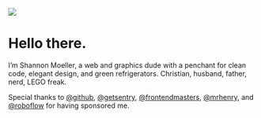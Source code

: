 ![ ](https://github.com/user-attachments/assets/26bbb473-0e16-4964-adf5-4c5cf226bfea)

# Hello there.

I’m Shannon Moeller, a web and graphics dude with a penchant for clean code, elegant design, and green refrigerators. Christian, husband, father, nerd, LEGO freak.

Special thanks to [@github](https://github.com/github), [@getsentry](https://github.com/getsentry), [@frontendmasters](https://github.com/FrontendMasters), [@mrhenry](https://github.com/mrhenry), and [@roboflow](https://github.com/roboflow) for having sponsored me.
